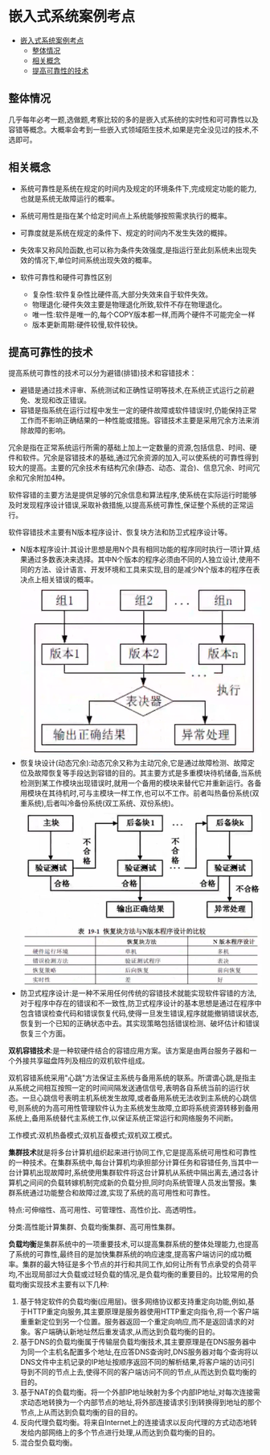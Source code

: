 # 嵌入式系统案例考点

- [嵌入式系统案例考点](#嵌入式系统案例考点)
  - [整体情况](#整体情况)
  - [相关概念](#相关概念)
  - [提高可靠性的技术](#提高可靠性的技术)

## 整体情况
几乎每年必考一题,选做题,考察比较的多的是嵌入式系统的实时性和可可靠性以及容错等概念。大概率会考到一些嵌入式领域陌生技术,如果是完全没见过的技术,不选即可。

## 相关概念
- 系统可靠性是系统在规定的时间内及规定的环境条件下,完成规定功能的能力,也就是系统无故障运行的概率。
- 系统可用性是指在某个给定时间点上系统能够按照需求执行的概率。
- 可靠度就是系统在规定的条件下、规定的时间内不发生失效的概摔。
- 失效率又称风险函数,也可以称为条件失效强度,是指运行至此刻系统未出现失效的情况下,单位时间系统出现失效的概率。

- 软件可靠性和硬件可靠性区别
  - 复杂性:软件复杂性比硬件高,大部分失效来自于软件失效。
  - 物理退化:硬件失效主要是物理退化所致,软件不存在物理退化。
  - 唯一性:软件是唯一的,每个COPY版本都一样,而两个硬件不可能完全一样
  - 版本更新周期:硬件较慢,软件较快。

## 提高可靠性的技术
提高系统可靠性的技术可以分为避错(排错)技术和容错技术：
- 避错是通过技术评审、系统测试和正确性证明等技术,在系统正式运行之前避免、发现和改正错误。
- 容错是指系统在运行过程中发生一定的硬件故障或软件错误!时,仍能保持正常工作而不影响正确结果的一种性能或措施。容错技术主要是采用冗余方法来消除故障的影响。

冗余是指在正常系统运行所需的基础上加上一定数量的资源,包括信息、时间、硬件和软件。冗余是容错技术的基础,通过冗余资源的加入,可以使系统的可靠性得到较大的提高。主要的冗余技术有结构冗余(静态、动态、混合)、信息冗余、时间冗余和冗余附加4种。

软件容错的主要方法是提供足够的冗余信息和算法程序,使系统在实际运行时能够及时发现程序设计错误,采取补救措施,以提高系统可靠性,保证整个系统的正常运行。

软件容错技术主要有N版本程序设计、恢复块方法和防卫式程序设计等。
- N版本程序设计:其设计思想是用N个具有相同功能的程序同时执行一项计算,结果通过多数表决来选择。其中N个版本的程序必须由不同的人独立设计,使用不同的方法、设计语言、开发环境和工具来实现,目的是减少N个版本的程序在表决点上相关错误的概率。
![N版本程序设计](./imgs/04-n-version.png)
- 恢复块设计(动态冗余):动态冗余又称为主动冗余,它是通过故障检测、故障定位及故障恢复等手段达到容错的目的。其主要方式是多重模块待机储备,当系统检测到某工作模块出现错误时,就用一个备用的模块来替代它并重新运行。各备用模块在其待机时,可与主模块一样工作,也可以不工作。前者叫热备份系统(双重系统),后者叫冷备份系统(双工系统、双份系统)。
![恢复块设计](./imgs/04-huifukuai.png)
![两者对比](./imgs/04-compare.png)
- 防卫式程序设计:是一种不采用任何传统的容错技术就能实现软件容错的方法,对于程序中存在的错误和不一致性,防卫式程序设计的基本思想是通过在程序中包含错误检查代码和错误恢复代码,使得一旦发生错误,程序就能撤销错误状态,恢复到一个已知的正确状态中去。其实现策略包括错误检测、破坏估计和错误恢复三个方面。

**双机容错技术**:是一种软硬件结合的容错应用方案。该方案是由两台服务子器和一个外接共享磁盘阵列及相应的双机软件组成。

双机容错系统采用"心跳"方法保证主系统与备用系统的联系。所谓谓心跳,是指主从系统之间相互按照一定的时间间隔发送通信信号,表明各自系统当前的运行状态。一旦心跳信号表明主机系统发生故障,或者备用系统无法收到主系统的心跳信号,则系统的为高可用性管理软件认为主系统发生故障,立即将系统资源转移到备用系统上,备用系统替代主系统工作,以保证系统正常运行和网络服务不间断。

工作模式:双机热备模式;双机互备模式;双机双工模式。

**集群技术**就是将多台计算机组织起来进行协同工作,它是提高系统可用性和可靠性的一种技术。在集群系统中,每台计算机均承担部分计算任务和容错任务,当其中一台计算机出现故障时,系统使用集群软件将这台计算机从系统中隔出离去,通过各计算机之间间的负载转嫁机制完成新的负载分担,同时向系统管理人员发出警报。集群系统通过功能整合和故障过渡,实现了系统的高可用性和可靠性。

特点:可伸缩性、高可用性、可管理性、高性价比、高透明性。

分类:高性能计算集群、负载均衡集群、高可用性集群。

**负载均衡**是集群系统中的一项重要技术,可以提高集群系统的整体处理能力,也提高了系统的可靠性,最终目的是加快集群系统的响应速度,提高客户端访问的成功概率。集群的最大特征是多个节点的并行和共同工作,如何让所有节点承受的负荷平均,不出现局部过大负载或过轻负载的情况,是负载均衡的重要目的。比较常用的负载均衡实现技术主要有以下几种:
1. 基于特定软件的负载均衡(应用层)。很多网络协议都支持重定向功能,例如,基于HTTP重定向服务,其主要原理是服务器使用HTTP重定向指令,将一个客户端重重新定位到另一个位置。服务器返回一个重定向响应,而不是返回请求的对象。客户端确认新地址然后重发请求,从而达到负载均衡的目的。
2. 基于DNS的负载均衡属于传输层负载均衡技术,其主要原理是在DNS服务器中为同一个主机名配置多个地址,在应答DNS查询时,DNS服务器对每个查询将以DNS文件中主机记录的IP地址按顺序返回不同的解析结果,将客户端的访问引导到不同的节点上去,使得不同的客户端访问不同的节点,从而达到负载均衡的目的。
3. 基于NAT的负载均衡。将一个外部IP地址映射为多个内部IP地址,对每次连接需求动态地转换为一个内部节点的地址,将外部连接请求引到转换得到地址的那个节点,上从而达到负载均衡的目的目的。
4. 反向代理负载均衡。将来自Internet上的连接请求以反向代理的方式动态地转发给内部网络上的多个节点进行处理,从而达到负载均衡的目的。
5. 混合型负载均衡。
